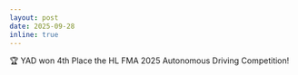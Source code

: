 ```yaml
---
layout: post
date: 2025-09-28
inline: true
---
```


🏆 YAD won 4th Place the HL FMA 2025 Autonomous Driving Competition!
